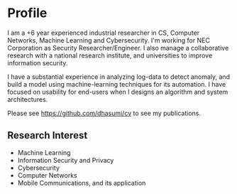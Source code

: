 # Profile

I am a +6 year experienced industrial researcher in CS, Computer Networks, Machine Learning and Cybersecurity. I'm working for NEC Corporation as Security Researcher/Engineer. I also manage a collaborative research with a national research institute, and universities to improve information security.

I have a substantial experience in analyzing log-data to detect anomaly, and build a model using machine-learning techniques for its automation. I have focused on usability for end-users when I designs an algorithm and system architectures.

Please see <https://github.com/dhasumi/cv> to see my publications.

## Research Interest

- Machine Learning
- Information Security and Privacy
- Cybersecurity
- Computer Networks
- Mobile Communications, and its application
